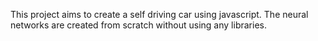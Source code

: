 This project aims to create a self driving car using javascript. 
The neural networks are created from scratch without using any libraries.